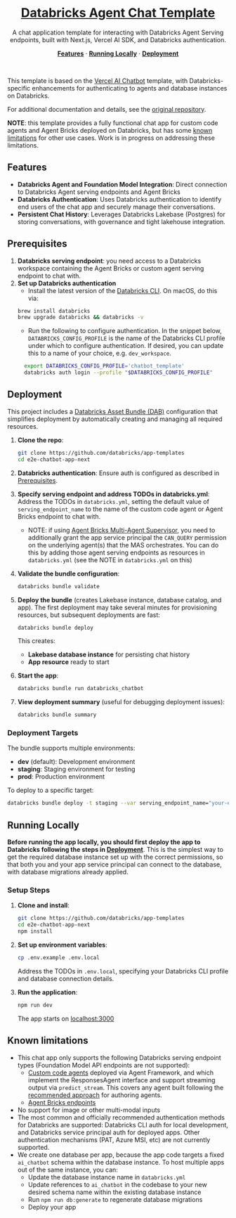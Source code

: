 <a href="https://docs.databricks.com/aws/en/generative-ai/agent-framework/chat-app">
  <h1 align="center">Databricks Agent Chat Template</h1>
</a>

<p align="center">
    A chat application template for interacting with Databricks Agent Serving endpoints, built with Next.js, Vercel AI SDK, and Databricks authentication.
</p>

<p align="center">
  <a href="#features"><strong>Features</strong></a> ·
  <a href="#running-locally"><strong>Running Locally</strong></a> ·
  <a href="#deployment"><strong>Deployment</strong></a>
</p>
<br/>


This template is based on the [Vercel AI Chatbot](https://github.com/vercel/ai-chatbot) template, with Databricks-specific enhancements
for authenticating to agents and database instances on Databricks.

For additional documentation and details, see the [original repository](https://github.com/vercel/ai-chatbot/blob/main/README.md).

**NOTE**: this template provides a fully functional chat app for custom code agents and Agent Bricks deployed on Databricks,
but has some [known limitations](#known-limitations) for other use cases. Work is in progress on addressing these limitations.

## Features

- **Databricks Agent and Foundation Model Integration**: Direct connection to Databricks Agent serving endpoints and Agent Bricks
- **Databricks Authentication**: Uses Databricks authentication to identify end users of the chat app and securely manage their conversations.
- **Persistent Chat History**: Leverages Databricks Lakebase (Postgres) for storing conversations, with governance and tight lakehouse integration.

## Prerequisites

1. **Databricks serving endpoint**: you need access to a Databricks workspace containing the Agent Bricks or custom agent serving endpoint to chat with. 
2. **Set up Databricks authentication**
   - Install the latest version of the [Databricks CLI](https://docs.databricks.com/en/dev-tools/cli/install.html). On macOS, do this via:
   ```bash
   brew install databricks
   brew upgrade databricks && databricks -v
   ```
   - Run the following to configure authentication.
     In the snippet below, `DATABRICKS_CONFIG_PROFILE` is the name of the Databricks CLI profile under which to configure
     authentication. If desired, you can update this to a name of your choice, e.g. `dev_workspace`.
   ```bash
     export DATABRICKS_CONFIG_PROFILE='chatbot_template'
     databricks auth login --profile "$DATABRICKS_CONFIG_PROFILE"
   ```
   
## Deployment

This project includes a [Databricks Asset Bundle (DAB)](https://docs.databricks.com/aws/en/dev-tools/bundles/apps-tutorial) configuration that simplifies deployment by automatically creating and managing all required resources.

1. **Clone the repo**:
   ```bash
   git clone https://github.com/databricks/app-templates
   cd e2e-chatbot-app-next
   ```
2. **Databricks authentication**: Ensure auth is configured as described in [Prerequisites](#prerequisites).
3. **Specify serving endpoint and address TODOs in databricks.yml**: Address the TODOs in `databricks.yml`, setting the default value of `serving_endpoint_name` to the name of the custom code agent or Agent Bricks endpoint to chat with.
   - NOTE: if using [Agent Bricks Multi-Agent Supervisor](https://docs.databricks.com/aws/en/generative-ai/agent-bricks/multi-agent-supervisor), you need to additionally grant the app service principal the `CAN_QUERY` permission on the underlying agent(s) that the MAS orchestrates. You can do this by adding those
   agent serving endpoints as resources in `databricks.yml` (see the NOTE in `databricks.yml` on this)
4. **Validate the bundle configuration**:
   ```bash
   databricks bundle validate
   ```

5. **Deploy the bundle** (creates Lakebase instance, database catalog, and app). The first deployment may take several minutes for provisioning resources, but subsequent deployments are fast:
   ```bash
   databricks bundle deploy
   ```

   This creates:
   - **Lakebase database instance** for persisting chat history
   - **App resource** ready to start

6. **Start the app**:
   ```bash
   databricks bundle run databricks_chatbot
   ```

7. **View deployment summary** (useful for debugging deployment issues):
   ```bash
   databricks bundle summary
   ```

### Deployment Targets

The bundle supports multiple environments:

- **dev** (default): Development environment
- **staging**: Staging environment for testing
- **prod**: Production environment

To deploy to a specific target:
```bash
databricks bundle deploy -t staging --var serving_endpoint_name="your-endpoint"
```

## Running Locally

**Before running the app locally, you should first deploy the app to Databricks following the steps 
in [Deployment](#deployment)**. This is the simplest way to get the required database instance set up with the correct permissions,
so that both you and your app service principal can connect to the database, with database migrations already applied.

### Setup Steps

1. **Clone and install**:
   ```bash
   git clone https://github.com/databricks/app-templates
   cd e2e-chatbot-app-next
   npm install
   ```

2. **Set up environment variables**:
   ```bash
   cp .env.example .env.local
   ```

   Address the TODOs in `.env.local`, specifying your Databricks CLI profile and database connection details. 

3. **Run the application**:
   ```bash
   npm run dev
   ```

   The app starts on [localhost:3000](http://localhost:3000)

## Known limitations
* This chat app only supports the following Databricks serving endpoint types (Foundation Model API endpoints are not supported):
  * [Custom code agents](https://docs.databricks.com/aws/en/generative-ai/agent-framework/author-agent) deployed via Agent Framework, and which implement the ResponsesAgent interface and support streaming output via `predict_stream`. This covers any agent built following the [recommended approach](https://docs.databricks.com/aws/en/generative-ai/agent-framework/author-agent) for authoring agents.
  * [Agent Bricks endpoints](https://docs.databricks.com/aws/en/generative-ai/agent-bricks/)
* No support for image or other multi-modal inputs
* The most common and officially recommended authentication methods for Databricks are supported: Databricks CLI auth for local development, and Databricks service principal auth for deployed apps. Other authentication mechanisms (PAT, Azure MSI, etc) are not currently supported.
* We create one database per app, because the app code targets a fixed `ai_chatbot` schema within the database instance. To host multiple apps out of the same instance, you can:
    * Update the database instance name in `databricks.yml`
    * Update references to `ai_chatbot` in the codebase to your new desired schema name within the existing database instance
    * Run `npm run db:generate` to regenerate database migrations
    * Deploy your app
